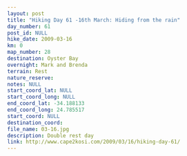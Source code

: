 ```yaml
---
layout: post
title: "Hiking Day 61 -16th March: Hiding from the rain"
day_number: 61
post_id: NULL
hike_date: 2009-03-16
km: 0
map_number: 28
destination: Oyster Bay
overnight: Mark and Brenda
terrain: Rest
nature_reserve: 
notes: NULL
start_coord_lat: NULL
start_coord_long: NULL
end_coord_lat: -34.188133
end_coord_long: 24.785517
start_coord: NULL
destination_coord: 
file_name: 03-16.jpg
description: Double rest day
link: http://www.cape2kosi.com/2009/03/16/hiking-day-61/
---
```

